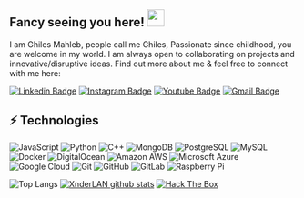 ## Fancy seeing you here! <img src="https://raw.githubusercontent.com/aemmadi/aemmadi/master/wave.gif" width="30px">

I am Ghiles Mahleb, people call me Ghiles, Passionate since childhood, you are welcome in my world. I am always open to collaborating on projects and innovative/disruptive ideas. Find out more about me & feel free to connect with me here:

[![Linkedin Badge](https://img.shields.io/badge/-anirudhemmadi-blue?style=flat-square&logo=Linkedin&logoColor=white&link=https://www.linkedin.com/in/ghiles-mahleb-600619188/)](https://www.linkedin.com/in/ghiles-mahleb-600619188/)
[![Instagram Badge](https://img.shields.io/badge/-kanna6501-purple?style=flat-square&logo=instagram&logoColor=white&link=https://instagram.com/mazy_lan/)](https://instagram.com/mazy_lan)
[![Youtube Badge](https://img.shields.io/badge/-koolkanna-darkred?style=flat-square&logo=youtube&logoColor=white&link=https://www.youtube.com/channel/UCfzuIVMY3ch5kZIJnuZUV9g)](https://www.youtube.com/channel/UCfzuIVMY3ch5kZIJnuZUV9g)
[![Gmail Badge](https://img.shields.io/badge/-kanna6501@gmail.com-c14438?style=flat-square&logo=Gmail&logoColor=white&link=mailto:theghiles@gmail.com)](mailto:theghiles@gmail.com)

## ⚡ Technologies

![JavaScript](https://img.shields.io/badge/-JavaScript-black?style=flat-square&logo=javascript)
![Python](https://img.shields.io/badge/-Python-black?style=flat-square&logo=Python)
![C++](https://img.shields.io/badge/-C++-00599C?style=flat-square&logo=c)
![MongoDB](https://img.shields.io/badge/-MongoDB-black?style=flat-square&logo=mongodb)
![PostgreSQL](https://img.shields.io/badge/-PostgreSQL-336791?style=flat-square&logo=postgresql)
![MySQL](https://img.shields.io/badge/-MySQL-black?style=flat-square&logo=mysql)
![Docker](https://img.shields.io/badge/-Docker-black?style=flat-square&logo=docker)
![DigitalOcean](https://img.shields.io/badge/-Digital%20Ocean-darkblue?style=flat-square&logo=digitalocean)
![Amazon AWS](https://img.shields.io/badge/Amazon%20AWS-232F3E?style=flat-square&logo=amazon-aws)
![Microsoft Azure](https://img.shields.io/badge/Microsoft%20Azure-232F7E?style=flat-square&logo=microsoft-azure)
![Google Cloud](https://img.shields.io/badge/Google%20Cloud-black?style=flat-square&logo=google-cloud)
![Git](https://img.shields.io/badge/-Git-black?style=flat-square&logo=git)
![GitHub](https://img.shields.io/badge/-GitHub-181717?style=flat-square&logo=github)
![GitLab](https://img.shields.io/badge/-GitLab-FCA121?style=flat-square&logo=gitlab)
![Raspberry Pi](https://img.shields.io/badge/-Raspberry%20Pi-C51A4A?style=flat-square&logo=Raspberry-Pi)

![Top Langs](https://github-readme-stats.vercel.app/api/top-langs/?username=xnderlan&hide=TeX&layout=compact)
[![XnderLAN github stats](https://github-readme-stats.vercel.app/api?username=xnderlan&theme=dark&show_icons=true)](https://github.com/xnderLAN)
[![Hack The Box](http://www.hackthebox.eu/badge/image/240886)](https://app.hackthebox.eu/profile/240886)
